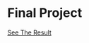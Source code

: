 # Final Project

[See The Result](https://denishromenko.gitbooks.io/codeacademy_doc/content/final_project_html/index.html)

